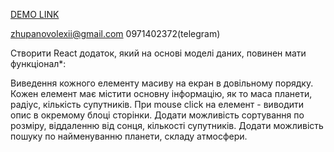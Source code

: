 [DEMO LINK](https://zhupanovolexii.github.io/planets_sky_soft/)

zhupanovolexii@gmail.com 0971402372(telegram)

Створити React додаток, який на  основі моделі даних, повинен мати функціонал*:

Виведення кожного елементу масиву на екран в довільному порядку.
Кожен елемент має містити основну інформацію, як то маса планети, радіус, кількість супутників.
При mouse click на елемент - виводити опис в окремому блоці сторінки.
Додати можливість сортування по розміру, віддаленню від сонця, кількості супутників.
Додати можливість пошуку по найменуванню планети, складу атмосфери.
